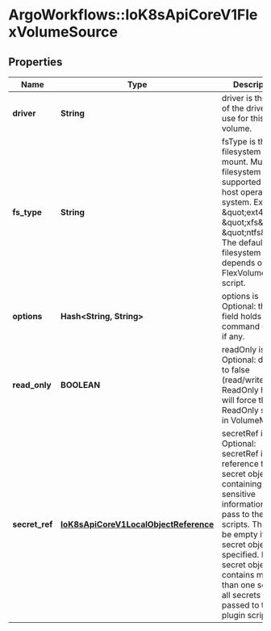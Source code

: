 # ArgoWorkflows::IoK8sApiCoreV1FlexVolumeSource

## Properties
Name | Type | Description | Notes
------------ | ------------- | ------------- | -------------
**driver** | **String** | driver is the name of the driver to use for this volume. | 
**fs_type** | **String** | fsType is the filesystem type to mount. Must be a filesystem type supported by the host operating system. Ex. \&quot;ext4\&quot;, \&quot;xfs\&quot;, \&quot;ntfs\&quot;. The default filesystem depends on FlexVolume script. | [optional] 
**options** | **Hash&lt;String, String&gt;** | options is Optional: this field holds extra command options if any. | [optional] 
**read_only** | **BOOLEAN** | readOnly is Optional: defaults to false (read/write). ReadOnly here will force the ReadOnly setting in VolumeMounts. | [optional] 
**secret_ref** | [**IoK8sApiCoreV1LocalObjectReference**](IoK8sApiCoreV1LocalObjectReference.md) | secretRef is Optional: secretRef is reference to the secret object containing sensitive information to pass to the plugin scripts. This may be empty if no secret object is specified. If the secret object contains more than one secret, all secrets are passed to the plugin scripts. | [optional] 


